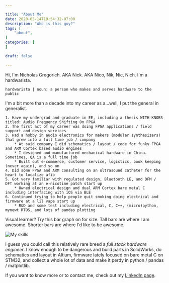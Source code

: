 ```yaml
---

title: "About Me"
date: 2020-05-14T19:54:32-07:00
description: "Who is this guy?"
tags: [
    "about",
]
categories: [
]

draft: false

---
```


Hi, I'm Nicholas Gregorich. AKA Nick. AKA Nico, Nik, Nic, Nich. I'm a hardwarista.

    hardwarista | noun: a person who makes and serves hardware to the public

I'm a bit more than a decade into my career as a...well, I put the general in generalist.

    1. Have my undergrad and graduate in EE, including a thesis WITH KNOBS titled: Audio Frequency Shifting On FPGA
    2. The first act of my career was doing FPGA applications / field support and design services
    3. Had a hobby in audio electronics for makers (modular synthesizers) that grew into a full time job / company
        * At said company I did schematics / layout / code for funky FPGA and ARM Cortex based audio engines
        * I designed and manufactured mechanical hardware in China. Sometimes, QA is a full time job
        * Built out e-commerce, customer service, logistics, book keeping (never again), and so on
    4. Did some FPGA and ARM consulting on an ultrasound catheter for the heart to localize afib
    5. Got very familiar with regulated design, Bluetooth LE, and DFM / DFT working at an e-nicotine patch start up
        * Owned electrical design and dual ARM Cortex bare metal C including interfacing with iOS via BLE
    6. Continued trying to help people quit smoking doing electrical and firmware at a lil vape start up
        * R&D and some test including electrical, C, C++, (micro)python, mynewt RTOS, and lots of pandas plotting

Visual learner? Try this bar graph on for size. Tall bars are where I am awesome. Shorter bars are where I'd like to be awesome.

![My skills](/funwithhardware/skillz-20200515a.png)

I guess you could call this relatively rare breed a *full stack hardware engineer*. I know enough to be dangerous and build parts in SolidWorks, do schematics and layout in Altium, firmware lately focused on bare metal C on STM32, and collect a whole lot of data and make it perdy in python / pandas / matplotlib.

If you want to know more or to contact me, check out my [LinkedIn page](https://www.linkedin.com/in/nicholas-gregorich-4985754b/).
